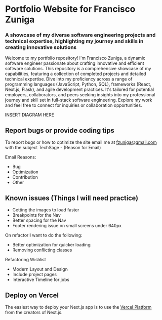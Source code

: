 # Portfolio Website for Francisco Zuniga

### A showcase of my diverse software engineering projects and technical expertise, highlighting my journey and skills in creating innovative solutions

Welcome to my portfolio repository! I'm Francisco Zuniga, a dynamic software engineer passionate about crafting innovative and efficient software solutions. This repository is a comprehensive showcase of my capabilities, featuring a collection of completed projects and detailed technical expertise. Dive into my proficiency across a range of programming languages (JavaScript, Python, SQL), frameworks (React, Next.js, Flask), and agile development practices. It's tailored for potential employers, collaborators, and peers seeking insights into my professional journey and skill set in full-stack software engineering. Explore my work and feel free to connect for inquiries or collaboration opportunities.

INSERT DIAGRAM HERE

## Report bugs or provide coding tips
To report bugs or how to optimize the site email me at [fzuniga@gmail.com](mailto:fzuniga@gmail.com) with the subject TechSage - (Reason for Email)

Email Reasons:

- Bug
- Optimization
- Contribution
- Other

## Known issues (Things I will need practice)
- Getting the images to load faster
- Breakpoints for the Nav
- Better spacing for the Nav
- Footer rendering issue on small screens under 640px

On refactor I want to do the following:

- Better optimization for quicker loading
- Removing conflicting classes

Refactoring Wishlist 

- Modern Layout and Design
- Include project pages
- Interactive Timeline for jobs
  


## Deploy on Vercel

The easiest way to deploy your Next.js app is to use the [Vercel Platform](https://vercel.com/new?utm_medium=default-template&filter=next.js&utm_source=create-next-app&utm_campaign=create-next-app-readme) from the creators of Next.js.

